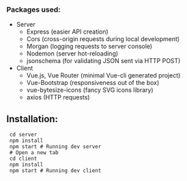 ### Packages used:
- Server
    - Express (easier API creation)
    - Cors (cross-origin requests during local development)
    - Morgan (logging requests to server console)
    - Nodemon (server hot-reloading)
    - jsonschema (for validating JSON sent via HTTP POST)
- Client
    - Vue.js, Vue Router (minimal Vue-cli generated project)
    - Vue-Bootstrap (responsiveness out of the box)
    - vue-bytesize-icons (fancy SVG icons library)
    - axios (HTTP requests)
    
## Installation:
```
 cd server
 npm install
 npm start # Running dev server
 # Open a new tab
 cd client
 npm install
 npm start # Running dev client
```

